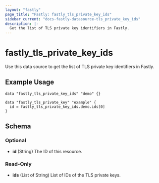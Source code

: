 ```yaml
---
layout: "fastly"
page_title: "Fastly: fastly_tls_private_key_ids"
sidebar_current: "docs-fastly-datasource-tls_private_key_ids"
description: |-
  Get the list of TLS private key identifiers in Fastly.
---
```


# fastly_tls_private_key_ids

Use this data source to get the list of TLS private key identifiers in Fastly.

## Example Usage

```hcl
data "fastly_tls_private_key_ids" "demo" {}

data "fastly_tls_private_key" "example" {
  id = fastly_tls_private_key_ids.demo.ids[0]
}
```
<!-- schema generated by tfplugindocs -->
## Schema

### Optional

- **id** (String) The ID of this resource.

### Read-Only

- **ids** (List of String) List of IDs of the TLS private keys.
